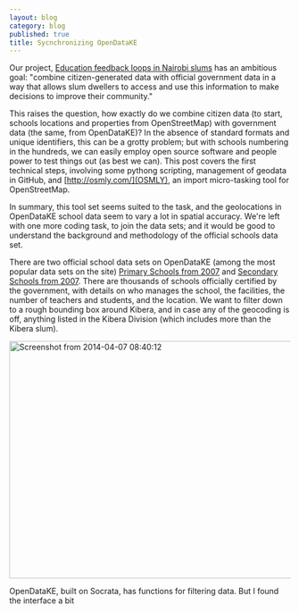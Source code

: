 ```yaml
---
layout: blog
category: blog
published: true
title: Sycnchronizing OpenDataKE
---
```


Our project, [Education feedback loops in Nairobi slums](http://www.developmentgateway.org/news/development-gateway-grand-challenges-explorations-winner) has an ambitious goal: "combine citizen-generated data with official government data in a way that allows slum dwellers to access and use this information to make decisions to improve their community." 

This raises the question, how exactly do we combine citizen data (to start, schools locations and properties from OpenStreetMap) with government data (the same, from OpenDataKE)? In the absence of standard formats and unique identifiers, this can be a grotty problem; but with schools numbering in the hundreds, we can easily employ open source software and people power to test things out (as best we can). This post covers the first technical steps, involving some pythong scripting, management of geodata in GitHub, and [http://osmly.com/](OSMLY), an import micro-tasking tool for OpenStreetMap.

In summary, this tool set seems suited to the task, and the geolocations in OpenDataKE school data seem to vary a lot in spatial accuracy. We're left with one more coding task, to join the data sets; and it would be good to understand the background and methodology of the official schools data set.

There are two official school data sets on OpenDataKE (among the most popular data sets on the site) [Primary Schools from 2007](https://www.opendata.go.ke/Education/Kenya-Primary-Schools-2007/p452-xb7c) and [Secondary Schools from 2007](https://www.opendata.go.ke/Education/Kenya-Secondary-Schools-2007/i6vz-a543). There are thousands of schools officially certified by the government, with details on who manages the school, the facilities, the number of teachers and students, and the location. We want to filter down to a rough bounding box around Kibera, and in case any of the geocoding is off, anything listed in the Kibera Division (which includes more than the Kibera slum).

<a href="https://www.flickr.com/photos/mikel_maron/13693830415" title="Screenshot from 2014-04-07 08:40:12 by Mikel Maron, on Flickr"><img src="https://farm8.staticflickr.com/7459/13693830415_ee8dc03e73_c.jpg" width="800" height="425" alt="Screenshot from 2014-04-07 08:40:12"></a>

OpenDataKE, built on Socrata, has functions for filtering data. But I found the interface a bit 


